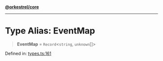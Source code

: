 [**@orkestrel/core**](../index.md)

***

# Type Alias: EventMap

> **EventMap** = `Record`\<`string`, `unknown`[]\>

Defined in: [types.ts:161](https://github.com/orkestrel/core/blob/36bb4ac962a6eb83d3b3b7e1d15ed7b2fd751427/src/types.ts#L161)
